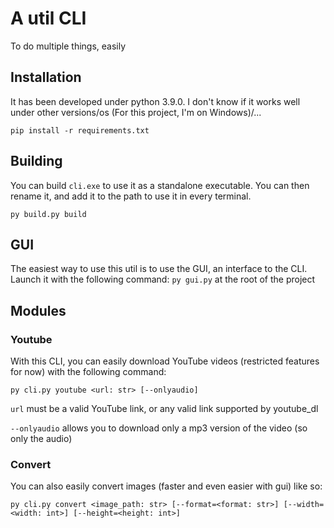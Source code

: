 # A util CLI

To do multiple things, easily

## Installation

It has been developed under python 3.9.0. I don't know if it works well under other versions/os (For this project, I'm on Windows)/...

`pip install -r requirements.txt`

## Building

You can build `cli.exe` to use it as a standalone executable. You can then rename it, and add it to the path to use it in every terminal.

`py build.py build`

## GUI

The easiest way to use this util is to use the GUI, an interface to the CLI. Launch it with the following command: `py gui.py` at the root of the project

## Modules


### Youtube

With this CLI, you can easily download YouTube videos (restricted features for now) with the following command:

```shell
py cli.py youtube <url: str> [--onlyaudio]
```

`url` must be a valid YouTube link, or any valid link supported by youtube_dl

`--onlyaudio` allows you to download only a mp3 version of the video (so only the audio)


### Convert

You can also easily convert images (faster and even easier with gui) like so:

```shell
py cli.py convert <image_path: str> [--format=<format: str>] [--width=<width: int>] [--height=<height: int>]
```
